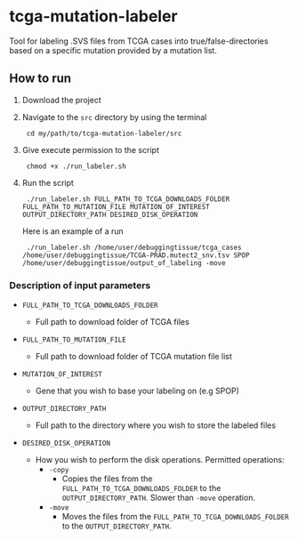 # tcga-mutation-labeler
Tool for labeling .SVS files from TCGA cases into true/false-directories based on a specific mutation provided by a mutation list.

## How to run

1. Download the project

1. Navigate to the `src` directory by using the terminal

        cd my/path/to/tcga-mutation-labeler/src

1. Give execute permission to the script

        chmod +x ./run_labeler.sh
    
1. Run the script

        ./run_labeler.sh FULL_PATH_TO_TCGA_DOWNLOADS_FOLDER FULL_PATH_TO_MUTATION_FILE MUTATION_OF_INTEREST OUTPUT_DIRECTORY_PATH DESIRED_DISK_OPERATION
    
    Here is an example of a run
    
        ./run_labeler.sh /home/user/debuggingtissue/tcga_cases /home/user/debuggingtissue/TCGA-PRAD.mutect2_snv.tsv SPOP /home/user/debuggingtissue/output_of_labeling -move

  
### Description of input parameters
 
 * `FULL_PATH_TO_TCGA_DOWNLOADS_FOLDER`
 
    * Full path to download folder of TCGA files
 
 * `FULL_PATH_TO_MUTATION_FILE`
 
    * Full path to download folder of TCGA mutation file list
 
 * `MUTATION_OF_INTEREST`
 
    * Gene that you wish to base your labeling on (e.g SPOP)
 
 * `OUTPUT_DIRECTORY_PATH`
    * Full path to the directory where you wish to store the labeled files 
 
 * `DESIRED_DISK_OPERATION`
    * How you wish to perform the disk operations. Permitted operations:
      * `-copy`
        * Copies the files from the `FULL_PATH_TO_TCGA_DOWNLOADS_FOLDER` to the `OUTPUT_DIRECTORY_PATH`. Slower than `-move` operation.
      * `-move`
        * Moves the files from the `FULL_PATH_TO_TCGA_DOWNLOADS_FOLDER` to the `OUTPUT_DIRECTORY_PATH`.
      
